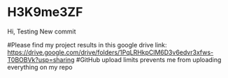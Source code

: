 # H3K9me3ZF
Hi, Testing
New commit

#Please find my project results in this google drive link: https://drive.google.com/drive/folders/1PqLRHkpClM6D3v6edvr3xfws-T0BOBVk?usp=sharing
#GitHub upload limits prevents me from uploading everything on my repo

